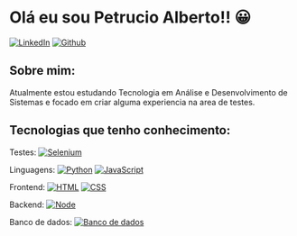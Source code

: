 # Olá eu sou Petrucio Alberto!! 😀

[![LinkedIn](https://img.shields.io/badge/LinkedIn-0077B5?style=for-the-badge&logo=linkedin&logoColor=white)](https://www.linkedin.com/feed/) [![Github](https://img.shields.io/badge/GitHub-100000?style=for-the-badge&logo=github&logoColor=white)](https://github.com/PetrucioAlberto)

## Sobre mim:

Atualmente estou estudando Tecnologia em Análise e Desenvolvimento de Sistemas e
focado em criar alguma experiencia na area de testes.





## Tecnologias que tenho conhecimento:

Testes:     [![Selenium](https://img.shields.io/badge/Selenium-43B02A?style=for-the-badge&logo=Selenium&logoColor=white)]()

Linguagens:     [![Python](https://img.shields.io/badge/Python-14354C?style=for-the-badge&logo=python&logoColor=white)]()   [![JavaScript](https://img.shields.io/badge/JavaScript-F7DF1E?style=for-the-badge&logo=javascript&logoColor=black)]()

Frontend:       [![HTML]( https://img.shields.io/badge/HTML5-E34F26?style=for-the-badge&logo=html5&logoColor=white)]() 
    [![CSS](https://img.shields.io/badge/CSS3-1572B6?style=for-the-badge&logo=css3&logoColor=white)]() 

Backend:     [![Node](https://img.shields.io/badge/Node.js-43853D?style=for-the-badge&logo=node.js&logoColor=white)]()


Banco de dados:     [![Banco de dados]( https://img.shields.io/badge/MySQL-005C84?style=for-the-badge&logo=mysql&logoColor=white)]()





